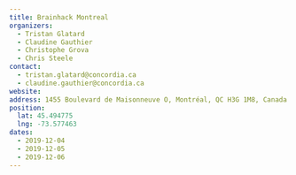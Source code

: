 ```yaml
---
title: Brainhack Montreal
organizers:
  - Tristan Glatard
  - Claudine Gauthier
  - Christophe Grova
  - Chris Steele
contact:
  - tristan.glatard@concordia.ca
  - claudine.gauthier@concordia.ca
website:
address: 1455 Boulevard de Maisonneuve O, Montréal, QC H3G 1M8, Canada
position:
  lat: 45.494775
  lng: -73.577463
dates:
  - 2019-12-04
  - 2019-12-05
  - 2019-12-06
---
```

